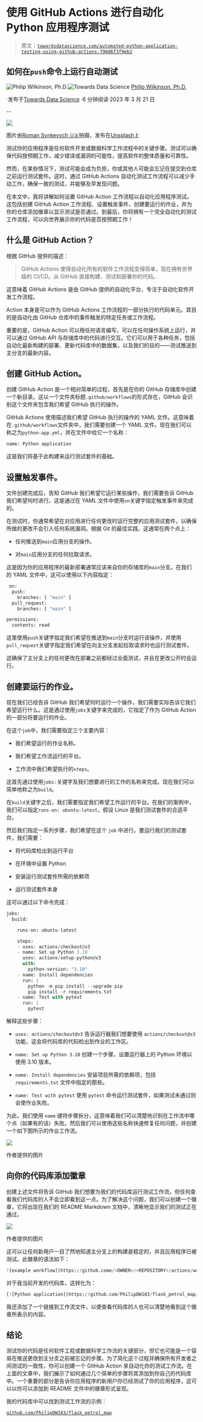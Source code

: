 # 使用 GitHub Actions 进行自动化 Python 应用程序测试

> 原文：[`towardsdatascience.com/automated-python-application-testing-using-github-actions-79606f3f9eb2`](https://towardsdatascience.com/automated-python-application-testing-using-github-actions-79606f3f9eb2)

## 如何在`push`命令上运行自动测试

[](https://philip-wilkinson.medium.com/?source=post_page-----79606f3f9eb2--------------------------------)![Philip Wilkinson, Ph.D.](https://philip-wilkinson.medium.com/?source=post_page-----79606f3f9eb2--------------------------------)[](https://towardsdatascience.com/?source=post_page-----79606f3f9eb2--------------------------------)![Towards Data Science](https://towardsdatascience.com/?source=post_page-----79606f3f9eb2--------------------------------) [Philip Wilkinson, Ph.D.](https://philip-wilkinson.medium.com/?source=post_page-----79606f3f9eb2--------------------------------)

·发布于[Towards Data Science](https://towardsdatascience.com/?source=post_page-----79606f3f9eb2--------------------------------) ·6 分钟阅读·2023 年 3 月 21 日

--

![](img/cda5a053f31851154a45ff8b1b4be350.png)

图片由[Roman Synkevych 🇺🇦](https://unsplash.com/@synkevych?utm_source=medium&utm_medium=referral)拍摄，发布在[Unsplash](https://unsplash.com/?utm_source=medium&utm_medium=referral)上

测试你的应用程序是任何软件开发或数据科学工作流程中的关键步骤。测试可以确保代码按预期工作，减少错误或漏洞的可能性，提高软件的整体质量和可靠性。

然而，在某些情况下，测试可能会成为负担，你或其他人可能会忘记在提交到仓库之前运行测试套件。这时，通过 GitHub Actions 自动化测试工作流程可以减少手动工作，确保一致的测试，并能够及早发现问题。

在本文中，我将讲解如何设置 GitHub Action 工作流程以自动化应用程序测试。这包括创建 GitHub Action 工作流程、设置触发事件、创建要运行的作业，并为你的仓库添加徽章以显示测试是否通过。到最后，你将拥有一个完全自动化的测试工作流程，可以向世界展示你的代码是否按预期工作！

## 什么是 GitHub Action？

根据 GitHub 提供的描述：

> GitHub Actions 使得自动化所有的软件工作流程变得简单，现在拥有世界级的 CI/CD。从 GitHub 直接构建、测试和部署你的代码。

这意味着 GitHub Actions 是由 GitHub 提供的自动化平台，专注于自动化软件开发工作流程。

Action 本身是可以作为 GitHub Actions 工作流程的一部分执行的代码单元。其目的是自动化由 GitHub 仓库中的事件触发的特定任务或工作流程。

重要的是，GitHub Action 可以用任何语言编写，可以在任何操作系统上运行，并可以通过 GitHub API 与存储库中的代码进行交互。它们可以用于各种任务，包括自动化最新构建的部署、更新代码库中的数据集，以及我们的目的——测试推送到主分支的最新内容。

## 创建 GitHub Action。

创建 GitHub Action 是一个相对简单的过程，首先是在你的 GitHub 存储库中创建一个新目录。这以一个文件夹标题`.github/workflows`的形式存在，GitHub 会识别这个文件夹包含我们希望 GitHub 执行的操作。

GitHub Actions 使用描述我们希望 GitHub 执行的操作的 YAML 文件。这意味着在`.github/workflows`文件夹中，我们需要创建一个 YAML 文件。现在我们可以称之为`python-app.yml`，并在文件中给它一个名称：

```py
name: Python application
```

这是我们将基于此构建来运行测试套件的基础。

## 设置触发事件。

文件创建完成后，告知 GitHub 我们希望它运行某些操作，我们需要告诉 GitHub 我们希望何时进行。这是通过在 YAML 文件中使用`on`关键字指定触发事件来完成的。

在测试时，你通常希望在对应用进行任何更改时运行完整的应用测试套件，以确保所做的更改不会引入任何系统漏洞。根据 Git 的最佳实践，这通常在两个点上：

+   任何推送到`main`应用分支的操作。

+   对`main`应用分支的任何拉取请求。

这是因为你的应用程序的最新部署通常应该来自你的存储库的`main`分支。在我们的 YAML 文件中，这可以使用以下内容指定：

```py
 on:
  push:
    branches: [ "main" ]
  pull_request:
    branches: [ "main" ]

permissions:
  contents: read
```

这里使用`push`关键字指定我们希望在推送到`main`分支时运行该操作，并使用`pull_request`关键字指定我们希望在向主分支发起拉取请求时也运行测试套件。

这确保了主分支上的任何更改在部署之前都经过全面测试，并且在更改公开时会运行。

## 创建要运行的作业。

现在我们已经告诉 GitHub 我们希望何时运行一个操作，我们需要实际告诉它我们希望运行什么。这是通过使用`jobs`关键字来完成的，它指定了作为 GitHub Action 的一部分将要运行的作业。

在这个`job`中，我们需要指定三个主要内容：

+   我们希望运行的作业名称。

+   我们希望工作流运行的平台。

+   工作流中我们希望执行的`steps`。

这首先通过使用`jobs:`关键字及我们想要进行的工作的名称来完成。现在我们可以简单地称之为`build`。

在`build`关键字之后，我们需要指定我们希望工作运行的平台。在我们的案例中，我们可以指定`runs-on: ubuntu-latest`，假设 Linux 是我们测试套件的合适平台。

然后我们指定一系列步骤，我们希望在这个 `job` 中进行。要运行我们的测试套件，我们需要：

+   将代码库检出到运行平台

+   在环境中设置 Python

+   安装运行测试套件所需的依赖项

+   运行测试套件本身

这可以通过以下命令完成：

```py
jobs:
  build:

    runs-on: ubuntu-latest

    steps:
    - uses: actions/checkout@v3
    - name: Set up Python 3.10
      uses: actions/setup-python@v3
      with:
        python-version: "3.10"
    - name: Install dependencies
      run: |
        python -m pip install --upgrade pip
        pip install -r requirements.txt
    - name: Test with pytest
      run: |
        pytest
```

解释这些步骤：

+   `uses: actions/checkout@v3` 告诉运行器我们想要使用 `actions/checkout@v3` 功能，这会将代码库的代码检出到作业的工作区。

+   `name: Set up Python 3.10` 创建一个步骤，设置运行器上的 Python 环境以使用 3.10 版本。

+   `name: Install dependencies` 安装项目所需的依赖项，包括 `requirements.txt` 文件中指定的那些。

+   `name: Test with pytest` 使用 `pytest` 命令运行测试套件，如果测试未通过则会使作业失败。

为此，我们使用 `name` 键将步骤拆分，这意味着我们可以清楚地识别在工作流中哪个点（如果有的话）失败。然后我们可以使用这些名称快速修复任何问题，并创建一个如下图所示的作业工作流。

![](img/dcf70df39e391c5e68eec6c5e6705c92.png)

作者提供的图片

## 向你的代码库添加徽章

创建上述文件将告诉 GitHub 我们想要为我们的代码库运行测试工作流，但任何查看我们代码库的人不会立即看到这一点。为了解决这个问题，我们可以创建一个徽章，它将出现在我们的 README Markdown 文档中，清晰地显示我们的测试正在通过。

![](img/ffc51f73697446cece6faacc1e932c6a.png)

作者提供的图片

这可以让任何新用户一目了然地知道主分支上的构建是稳定的，并且应用程序已被测试。此徽章的语法如下：

```py
![example workflow](https://github.come/<OWNER>/<REPOSITORY>/actions/workflows/<WORKFLOW_FILE>/badge.svg
```

对于我当前开发的代码库，这转化为：

```py
[![Python application](https://github.com/PhilipDW183/flask_petrol_map/actions/workflows/python-app.yml/badge.svg)](https://github.com/PhilipDW183/flask_petrol_map/actions/workflows/python-app.yml)
```

我还添加了一个链接到工作流文件，以便查看代码库的人也可以清楚地看到这个徽章所表示的内容。

## 结论

测试你的代码是任何软件工程或数据科学工作流的关键部分，但它也可能是一个容易在推送更改到主分支之前被忘记的步骤。为了简化这个过程并确保所有开发者之间测试的一致性，你可以创建一个 GitHub Action 来自动化你的测试工作流。在上面的文章中，我们展示了如何通过几个简单的步骤将其添加到你自己的代码库中。一个重要的部分是告诉你应用程序的新用户你已经测试了你的应用程序，这可以以你可以添加到 README 文件中的徽章形式呈现。

我的代码库中可以找到测试工作流的示例：

[`github.com/PhilipDW183/flask_petrol_map`](https://github.com/PhilipDW183/flask_petrol_map)
